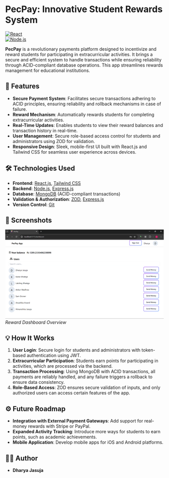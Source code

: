# PecPay: Innovative Student Rewards System


[![React](https://img.shields.io/badge/React-Frontend-blue)](https://reactjs.org/)  
[![Node.js](https://img.shields.io/badge/Node.js-Backend-brightgreen)](https://nodejs.org/)

**PecPay** is a revolutionary payments platform designed to incentivize and reward students for participating in extracurricular activities. It brings a secure and efficient system to handle transactions while ensuring reliability through ACID-compliant database operations. This app streamlines rewards management for educational institutions.

## 🚀 Features

- **Secure Payment System**: Facilitates secure transactions adhering to ACID principles, ensuring reliability and rollback mechanisms in case of failure.
- **Reward Mechanism**: Automatically rewards students for completing extracurricular activities.
- **Real-Time Updates**: Enables students to view their reward balances and transaction history in real-time.
- **User Management**: Secure role-based access control for students and administrators using ZOD for validation.
- **Responsive Design**: Sleek, mobile-first UI built with React.js and Tailwind CSS for seamless user experience across devices.

## 🛠️ Technologies Used

- **Frontend**: [React.js](https://reactjs.org/), [Tailwind CSS](https://tailwindcss.com/)
- **Backend**: [Node.js](https://nodejs.org/), [Express.js](https://expressjs.com/)
- **Database**: [MongoDB](https://www.mongodb.com/) (ACID-compliant transactions)
- **Validation & Authorization**: [ZOD](https://zod.dev/), [Express.js](https://expressjs.com/)
- **Version Control**: [Git](https://git-scm.com/)

## 📸 Screenshots

![PecPay Dashboard](./screenshots/dashboard.png)
*Reward Dashboard Overview*



## 💡 How It Works

1. **User Login**: Secure login for students and administrators with token-based authentication using JWT.
2. **Extracurricular Participation**: Students earn points for participating in activities, which are processed via the backend.
3. **Transaction Processing**: Using MongoDB with ACID transactions, all payments are reliably handled, and any failure triggers a rollback to ensure data consistency.
4. **Role-Based Access**: ZOD ensures secure validation of inputs, and only authorized users can access certain features of the app.

## ⚙️ Future Roadmap

- **Integration with External Payment Gateways**: Add support for real-money rewards with Stripe or PayPal.
- **Expanded Activity Tracking**: Introduce more ways for students to earn points, such as academic achievements.
- **Mobile Application**: Develop mobile apps for iOS and Android platforms.

## 🧑‍💻 Author

- **Dharya Jasuja**  
 

